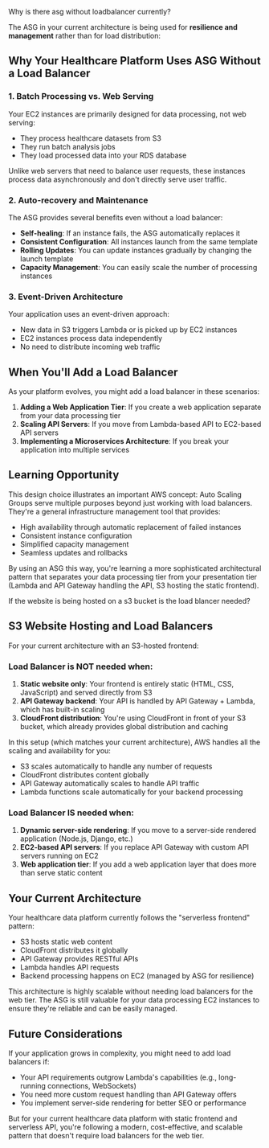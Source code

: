 Why is there asg without loadbalancer currently?

The ASG in your current architecture is being used for **resilience and management** rather than for load distribution:

## Why Your Healthcare Platform Uses ASG Without a Load Balancer

### 1. Batch Processing vs. Web Serving

Your EC2 instances are primarily designed for data processing, not web serving:
- They process healthcare datasets from S3
- They run batch analysis jobs
- They load processed data into your RDS database

Unlike web servers that need to balance user requests, these instances process data asynchronously and don't directly serve user traffic.

### 2. Auto-recovery and Maintenance

The ASG provides several benefits even without a load balancer:
- **Self-healing**: If an instance fails, the ASG automatically replaces it
- **Consistent Configuration**: All instances launch from the same template
- **Rolling Updates**: You can update instances gradually by changing the launch template
- **Capacity Management**: You can easily scale the number of processing instances

### 3. Event-Driven Architecture

Your application uses an event-driven approach:
- New data in S3 triggers Lambda or is picked up by EC2 instances
- EC2 instances process data independently
- No need to distribute incoming web traffic

## When You'll Add a Load Balancer

As your platform evolves, you might add a load balancer in these scenarios:

1. **Adding a Web Application Tier**: If you create a web application separate from your data processing tier
2. **Scaling API Servers**: If you move from Lambda-based API to EC2-based API servers
3. **Implementing a Microservices Architecture**: If you break your application into multiple services

## Learning Opportunity

This design choice illustrates an important AWS concept: Auto Scaling Groups serve multiple purposes beyond just working with load balancers. They're a general infrastructure management tool that provides:

- High availability through automatic replacement of failed instances
- Consistent instance configuration
- Simplified capacity management
- Seamless updates and rollbacks

By using an ASG this way, you're learning a more sophisticated architectural pattern that separates your data processing tier from your presentation tier (Lambda and API Gateway handling the API, S3 hosting the static frontend).


If the website is being hosted on a s3 bucket is the load blancer needed?
## S3 Website Hosting and Load Balancers

For your current architecture with an S3-hosted frontend:

### Load Balancer is NOT needed when:

1. **Static website only**: Your frontend is entirely static (HTML, CSS, JavaScript) and served directly from S3
2. **API Gateway backend**: Your API is handled by API Gateway + Lambda, which has built-in scaling
3. **CloudFront distribution**: You're using CloudFront in front of your S3 bucket, which already provides global distribution and caching

In this setup (which matches your current architecture), AWS handles all the scaling and availability for you:
- S3 scales automatically to handle any number of requests
- CloudFront distributes content globally
- API Gateway automatically scales to handle API traffic
- Lambda functions scale automatically for your backend processing

### Load Balancer IS needed when:

1. **Dynamic server-side rendering**: If you move to a server-side rendered application (Node.js, Django, etc.)
2. **EC2-based API servers**: If you replace API Gateway with custom API servers running on EC2
3. **Web application tier**: If you add a web application layer that does more than serve static content

## Your Current Architecture

Your healthcare data platform currently follows the "serverless frontend" pattern:
- S3 hosts static web content
- CloudFront distributes it globally
- API Gateway provides RESTful APIs
- Lambda handles API requests
- Backend processing happens on EC2 (managed by ASG for resilience)

This architecture is highly scalable without needing load balancers for the web tier. The ASG is still valuable for your data processing EC2 instances to ensure they're reliable and can be easily managed.

## Future Considerations

If your application grows in complexity, you might need to add load balancers if:
- Your API requirements outgrow Lambda's capabilities (e.g., long-running connections, WebSockets)
- You need more custom request handling than API Gateway offers
- You implement server-side rendering for better SEO or performance

But for your current healthcare data platform with static frontend and serverless API, you're following a modern, cost-effective, and scalable pattern that doesn't require load balancers for the web tier.
